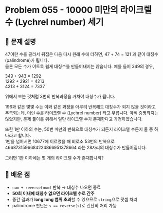 # Problem 055 - 10000 미만의 라이크렐 수 (Lychrel number) 세기 
 
## 📝 문제 설명  
47이란 수를 골라서 뒤집은 다음 다시 원래 수에 더하면, 47 + 74 = 121 과 같이 대칭수(palindrome)가 됩니다.  
물론 모든 수가 이토록 쉽게 대칭수를 만들어내지는 않습니다. 예를 들어 349의 경우,  
  
349 + 943 = 1292  
1292 + 2921 = 4213  
4213 + 3124 = 7337  
  
위에서 보는 것처럼 3번의 반복과정을 거쳐야 대칭수가 됩니다.  
  
196과 같은 몇몇 수는 이와 같은 과정을 아무리 반복해도 대칭수가 되지 않을 것이라고 추측되는데, 이런 수를 라이크렐 수 (Lychrel number) 라고 부릅니다. 아직 증명되지는 않았지만, 문제 풀이를 위해서 일단 라이크렐 수가 존재한다고 가정하겠습니다.  
  
또한 1만 이하의 수는, 50번 미만의 반복으로 대칭수가 되든지 라이크렐 수든지 둘 중 하나라고 합니다.  
1만을 넘어서면 10677에 이르렀을 때 비로소 53번의 반복으로 4668731596684224866951378664 라는 28자리의 대칭수가 만들어집니다.  
  
그러면 1만 이하에는 몇 개의 라이크렐 수가 존재합니까?  

## 🧠 배운 점
- `num + reverse(num)` 반복 → 대칭수 나오면 종료  
- **50회 이내에 대칭수 없으면 라이크렐 수로 간주**  
- 중간 결과가 **long long 범위 초과**할 수 있으므로 `string`으로 덧셈 처리  
- palindrome 판단은 `s == reverse(s)`로 간단히 처리 가능
